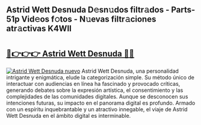 ## Astrid Wett Desnuda D𝚎sn𝚞dos filtr𝚊dos - Parts-51p Vid𝚎os f𝚘tos - N𝚞evas filtr𝚊ciones atr𝚊ctivas K4WII

# <h2><a href="http://mbddkbj.tromn.icu/?c=Astrid+Wett+Desnuda">🔗👉👉👉 Astrid Wett Desnuda 🔗🔗</a></h2>

[![Astrid Wett Desnuda nuevo](https://i.imgur.com/pEAQMta.gif)](http://mbddkbj.tromn.icu/?c=Astrid+Wett+Desnuda)
Astrid Wett Desnuda, una personalidad intrigante y enigmática, elude la categorización simple. Su método único de interactuar con audiencias en línea ha fascinado y provocado críticas, generando debates sobre la expresión artística, el consentimiento y las complejidades de las comunidades digitales. Aunque se desconocen sus intenciones futuras, su impacto en el panorama digital es profundo. Armado con un espíritu inquebrantable y un atractivo innegable, el viaje de Astrid Wett Desnuda en el ámbito digital es interminable.
